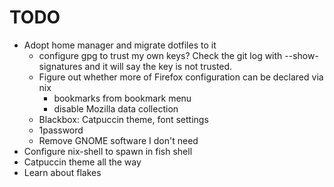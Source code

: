 # TODO

- Adopt home manager and migrate dotfiles to it
  - configure gpg to trust my own keys? Check the git log with --show-signatures and it will say the key is not trusted.
  - Figure out whether more of Firefox configuration can be declared via nix
    - bookmarks from bookmark menu
    - disable Mozilla data collection
  - Blackbox: Catpuccin theme, font settings
  - 1password
  - Remove GNOME software I don't need
- Configure nix-shell to spawn in fish shell
- Catpuccin theme all the way
- Learn about flakes

